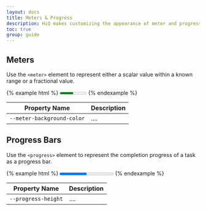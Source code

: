 ```yaml
---
layout: docs
title: Meters & Progress
description: HiQ makes customizing the appearance of meter and progress elements easier than ever. Just pass in a few custom properties and you're good to go.
toc: true
group: guide
---
```


## Meters

Use the `<meter>` element to represent either a scalar value within a known range or a fractional value.

{% example html %}
<meter value="5" min="0" max="10">5 out of 10</meter>
{% endexample %}

Property Name | Description
--- | ---
`--meter-background-color` | ....

## Progress Bars

Use the `<progress>` element to represent the completion progress of a task as a progress bar.

{% example html %}
<progress value="50" max="100">progress</progress>
{% endexample %}

Property Name | Description
--- | ---
`--progress-height` | ....
